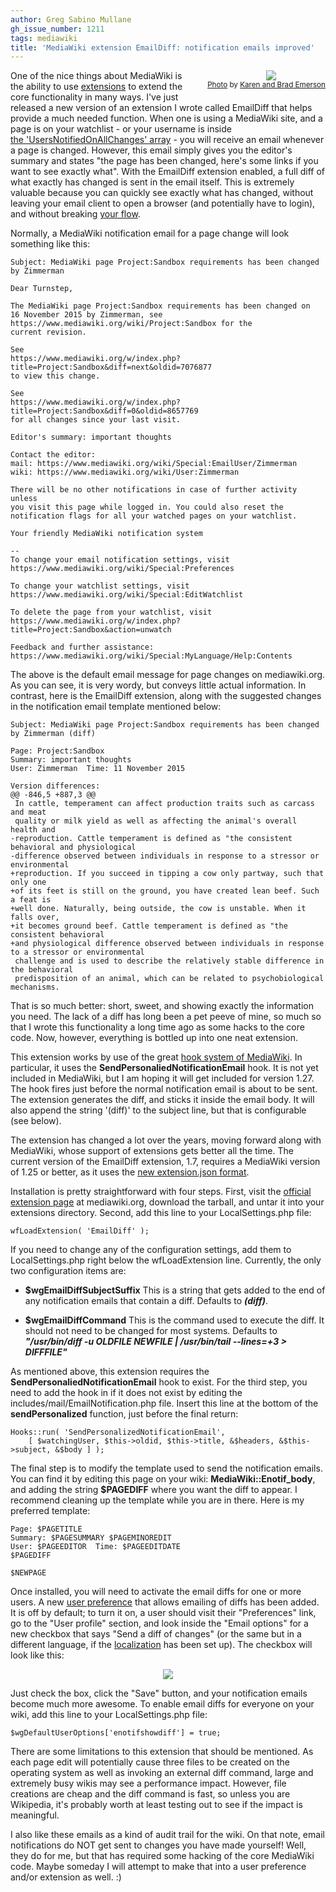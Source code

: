 ```yaml
---
author: Greg Sabino Mullane
gh_issue_number: 1211
tags: mediawiki
title: 'MediaWiki extension EmailDiff: notification emails improved'
---
```


<div class="separator" style="clear: both; float:right; padding: 0 0 .5em 1.5em; text-align: center;"><a href="/blog/2016/03/11/mediawiki-extension-emaildiff/image-0.jpeg" imageanchor="1" style="clear: right; margin-bottom: 1em; margin-left: 1em;"><img border="0" src="/blog/2016/03/11/mediawiki-extension-emaildiff/image-0.jpeg"/></a><br/><small><a href="https://flic.kr/p/bdWyHP">Photo</a> by <a href="https://www.flickr.com/photos/karenandbrademerson/">Karen and Brad Emerson</a></small></div>

One of the nice things about MediaWiki is the ability to use 
[extensions](https://www.mediawiki.org/wiki/Manual:Extensions) to extend the core functionality in many ways. I've just released a 
new version of an extension I wrote called EmailDiff that helps provide a much needed 
function. When one is using a MediaWiki site, and a page is on your 
watchlist - or your username is inside  
[the 'UsersNotifiedOnAllChanges' array](https://www.mediawiki.org/wiki/Manual:$wgUsersNotifiedOnAllChanges) - you will receive an email whenever a page 
is changed. However, this email simply gives you the editor's summary and states 
"the page has been changed, here's some links if you want to see exactly what". 
With the EmailDiff extension enabled, a full diff of what exactly has changed is sent 
in the email itself. This is extremely valuable because you can quickly see exactly what has 
changed, without leaving your email client to open a browser (and potentially have to login), 
and without breaking [your flow](https://en.wikipedia.org/wiki/Flow_%28psychology%29).

Normally, a MediaWiki notification email for a page change will look something like this:

```
Subject: MediaWiki page Project:Sandbox requirements has been changed by Zimmerman

Dear Turnstep,

The MediaWiki page Project:Sandbox requirements has been changed on
16 November 2015 by Zimmerman, see
https://www.mediawiki.org/wiki/Project:Sandbox for the
current revision. 

See
https://www.mediawiki.org/w/index.php?title=Project:Sandbox&diff=next&oldid=7076877
to view this change.

See
https://www.mediawiki.org/w/index.php?title=Project:Sandbox&diff=0&oldid=8657769
for all changes since your last visit.

Editor's summary: important thoughts

Contact the editor:
mail: https://www.mediawiki.org/wiki/Special:EmailUser/Zimmerman
wiki: https://www.mediawiki.org/wiki/User:Zimmerman

There will be no other notifications in case of further activity unless
you visit this page while logged in. You could also reset the
notification flags for all your watched pages on your watchlist.

Your friendly MediaWiki notification system

--
To change your email notification settings, visit
https://www.mediawiki.org/wiki/Special:Preferences

To change your watchlist settings, visit
https://www.mediawiki.org/wiki/Special:EditWatchlist

To delete the page from your watchlist, visit
https://www.mediawiki.org/w/index.php?title=Project:Sandbox&action=unwatch

Feedback and further assistance:
https://www.mediawiki.org/wiki/Special:MyLanguage/Help:Contents
```

The above is the default email message for page changes on mediawiki.org. As you can 
see, it is very wordy, but conveys little actual information. In contrast, 
here is the EmailDiff extension, along with the suggested changes in the 
notification email template mentioned below:

```
Subject: MediaWiki page Project:Sandbox requirements has been changed by Zimmerman (diff)

Page: Project:Sandbox
Summary: important thoughts
User: Zimmerman  Time: 11 November 2015

Version differences:
@@ -846,5 +887,3 @@
 In cattle, temperament can affect production traits such as carcass and meat 
 quality or milk yield as well as affecting the animal's overall health and 
-reproduction. Cattle temperament is defined as "the consistent behavioral and physiological 
-difference observed between individuals in response to a stressor or environmental 
+reproduction. If you succeed in tipping a cow only partway, such that only one 
+of its feet is still on the ground, you have created lean beef. Such a feat is 
+well done. Naturally, being outside, the cow is unstable. When it falls over, 
+it becomes ground beef. Cattle temperament is defined as "the consistent behavioral 
+and physiological difference observed between individuals in response to a stressor or environmental 
 challenge and is used to describe the relatively stable difference in the behavioral 
 predisposition of an animal, which can be related to psychobiological mechanisms.
```

That is so much better: short, sweet, and showing exactly the information you need. The 
lack of a diff has long been a pet peeve of mine, so much so that I wrote this 
functionality a long time ago as some hacks to the core code. Now, however, 
everything is bottled up into one neat extension.

This extension works by use of the great 
[hook system of MediaWiki](https://www.mediawiki.org/wiki/Manual:Hooks). In particular, it uses the **SendPersonaliedNotificationEmail** 
hook. It is not yet included in MediaWiki, but I am hoping it will get included for version 1.27. 
The hook fires just before the normal notification email is about to be sent. The extension generates 
the diff, and sticks it inside the email body. It will also append the string '(diff)' to the subject 
line, but that is configurable (see below).

The extension has changed a lot over the years, moving forward along 
with MediaWiki, whose support of extensions gets better all the time. 
The current version of the EmailDiff extension, 1.7, requires a 
MediaWiki version of 1.25 or better, as it uses the 
[new extension.json format](/blog/2015/10/17/mediawiki-extensionjson-change-in-125).

Installation is pretty straightforward with four steps. First, visit the 
[official extension page](https://www.mediawiki.org/wiki/Extension:EmailDiff) at mediawiki.org, download the tarball, and untar 
it into your extensions directory. Second, add this line to your 
LocalSettings.php file:

```
wfLoadExtension( 'EmailDiff' );
```

If you need to change any of the configuration settings, add them to 
LocalSettings.php right below the wfLoadExtension 
line. Currently, the only two configuration items are:

- **$wgEmailDiffSubjectSuffix** This is a string that gets added to the 
end of any notification emails that contain a diff. Defaults to ***(diff)***.

- **$wgEmailDiffCommand** This is the command used to execute the diff. 
It should not need to be changed for most systems. Defaults to 
***"/usr/bin/diff -u OLDFILE NEWFILE | /usr/bin/tail --lines=+3 > DIFFFILE"***

As mentioned above, this extension requires the **SendPersonaliedNotificationEmail** hook to exist. 
For the third step, you need to add the hook in if it does not exist by editing the 
includes/mail/EmailNotification.php file. Insert this line at the 
bottom of the **sendPersonalized** function, just before the final return:

```
Hooks::run( 'SendPersonalizedNotificationEmail',
    [ $watchingUser, $this->oldid, $this->title, &$headers, &$this->subject, &$body ] );
```

The final step is to modify the template used to send the notification emails. You can find it 
by editing this page on your wiki: **MediaWiki::Enotif_body**, and adding the string **$PAGEDIFF** 
where you want the diff to appear. I recommend cleaning up the template while you are in there. Here is 
my preferred template:

```
Page: $PAGETITLE
Summary: $PAGESUMMARY $PAGEMINOREDIT
User: $PAGEEDITOR  Time: $PAGEEDITDATE
$PAGEDIFF
 
$NEWPAGE
```

Once installed, you will need to activate the email diffs for one or more users. A new 
[user preference](https://www.mediawiki.org/wiki/Help:Preferences) that allows emailing of diffs has been added. It is off by default; to turn 
it on, a user should visit their "Preferences" link, go to the "User profile" section, and look inside 
the "Email options" for a new checkbox that says "Send a diff of changes" (or the same but in a 
different language, if the 
[localization](https://www.mediawiki.org/wiki/Localisation) has been set up). The checkbox will look like this:

<div class="separator" style="clear: both; text-align: center;"><a href="/blog/2016/03/11/mediawiki-extension-emaildiff/image-1-big.png" imageanchor="1" style="margin-left: 1em; margin-right: 1em;"><img border="0" src="/blog/2016/03/11/mediawiki-extension-emaildiff/image-1.png"/></a></div>

Just check the box, click the "Save" button, and your notification emails become 
much more awesome. To enable email diffs for everyone on your wiki, add this line to your 
LocalSettings.php file:

```
$wgDefaultUserOptions['enotifshowdiff'] = true;
```

There are some limitations to this extension that should be mentioned. As each 
page edit will potentially cause three files to be created on the operating system 
as well as invoking an external diff command, large and extremely busy wikis may see a 
performance impact. However, file creations are cheap and the diff command is 
fast, so unless you are Wikipedia, it's probably worth at least testing out to 
see if the impact is meaningful.

I also like these emails as a kind of audit trail for the wiki. On that note, 
email notifications do NOT get sent to changes you have made yourself! Well, they do 
for me, but that has required some hacking of the core MediaWiki code. Maybe someday 
I will attempt to make that into a user preference and/or extension as well. :)
